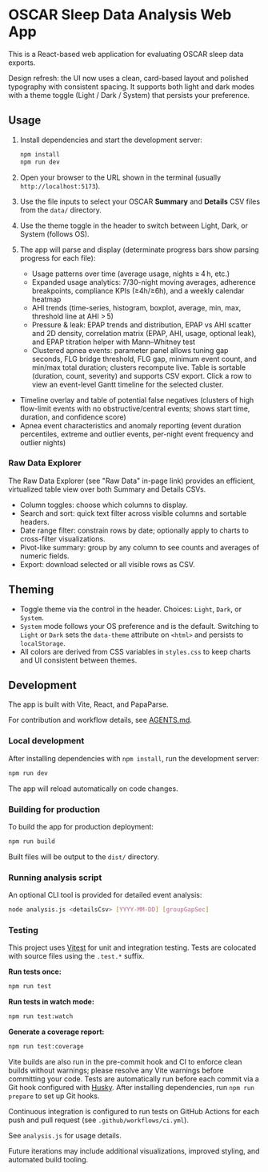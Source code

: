 # OSCAR Sleep Data Analysis Web App

This is a React-based web application for evaluating OSCAR sleep data exports.

Design refresh: the UI now uses a clean, card-based layout and polished typography with consistent spacing. It supports both light and dark modes with a theme toggle (Light / Dark / System) that persists your preference.

## Usage

1. Install dependencies and start the development server:

   ```bash
   npm install
   npm run dev
   ```

2. Open your browser to the URL shown in the terminal (usually `http://localhost:5173`).

3. Use the file inputs to select your OSCAR **Summary** and **Details** CSV files from the `data/` directory.
4. Use the theme toggle in the header to switch between Light, Dark, or System (follows OS).

4. The app will parse and display (determinate progress bars show parsing progress for each file):
   - Usage patterns over time (average usage, nights ≥ 4 h, etc.)
   - Expanded usage analytics: 7/30-night moving averages, adherence breakpoints, compliance KPIs (≥4h/≥6h), and a weekly calendar heatmap
   - AHI trends (time-series, histogram, boxplot, average, min, max, threshold line at AHI > 5)
   - Pressure & leak: EPAP trends and distribution, EPAP vs AHI scatter and 2D density, correlation matrix (EPAP, AHI, usage, optional leak), and EPAP titration helper with Mann–Whitney test
   - Clustered apnea events: parameter panel allows tuning gap seconds, FLG bridge threshold, FLG gap, minimum event count, and min/max total duration; clusters recompute live. Table is sortable (duration, count, severity) and supports CSV export. Click a row to view an event-level Gantt timeline for the selected cluster.
  - Timeline overlay and table of potential false negatives (clusters of high flow-limit events with no obstructive/central events; shows start time, duration, and confidence score)
  - Apnea event characteristics and anomaly reporting (event duration percentiles, extreme and outlier events, per-night event frequency and outlier nights)

### Raw Data Explorer

The Raw Data Explorer (see "Raw Data" in-page link) provides an efficient, virtualized table view over both Summary and Details CSVs.
- Column toggles: choose which columns to display.
- Search and sort: quick text filter across visible columns and sortable headers.
- Date range filter: constrain rows by date; optionally apply to charts to cross-filter visualizations.
- Pivot-like summary: group by any column to see counts and averages of numeric fields.
- Export: download selected or all visible rows as CSV.

## Theming

- Toggle theme via the control in the header. Choices: `Light`, `Dark`, or `System`.
- `System` mode follows your OS preference and is the default. Switching to `Light` or `Dark` sets the `data-theme` attribute on `<html>` and persists to `localStorage`.
- All colors are derived from CSS variables in `styles.css` to keep charts and UI consistent between themes.

## Development

The app is built with Vite, React, and PapaParse.

For contribution and workflow details, see [AGENTS.md](AGENTS.md).

### Local development

After installing dependencies with `npm install`, run the development server:

```bash
npm run dev
```

The app will reload automatically on code changes.

### Building for production

To build the app for production deployment:

```bash
npm run build
```

Built files will be output to the `dist/` directory.

### Running analysis script

An optional CLI tool is provided for detailed event analysis:

```bash
node analysis.js <detailsCsv> [YYYY-MM-DD] [groupGapSec]
```

### Testing

This project uses [Vitest](https://vitest.dev/) for unit and integration testing. Tests are colocated with source files using the `.test.*` suffix.

**Run tests once:**
```bash
npm run test
```

**Run tests in watch mode:**
```bash
npm run test:watch
```

**Generate a coverage report:**
```bash
npm run test:coverage
```


Vite builds are also run in the pre-commit hook and CI to enforce clean builds without warnings; please resolve any Vite warnings before committing your code.
Tests are automatically run before each commit via a Git hook configured with [Husky](https://typicode.github.io/husky/). After installing dependencies, run `npm run prepare` to set up Git hooks.

Continuous integration is configured to run tests on GitHub Actions for each push and pull request (see `.github/workflows/ci.yml`).

See `analysis.js` for usage details.

Future iterations may include additional visualizations, improved styling, and automated build tooling.
